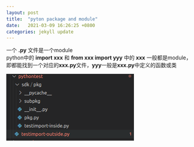 ```yaml
---
layout: post
title:  "pyton package and module"
date:   2021-03-09 16:26:25 +0800
categories: jekyll update
---
```


一个 **.py** 文件是一个module  
python中的 **import xxx** 和 **from xxx import yyy** 中的 **xxx** 一般都是module，即都能找到一个对应的**xxx.py**文件，**yyy**一般是**xxx.py**中定义的函数或类

![imm](img/dir.png)